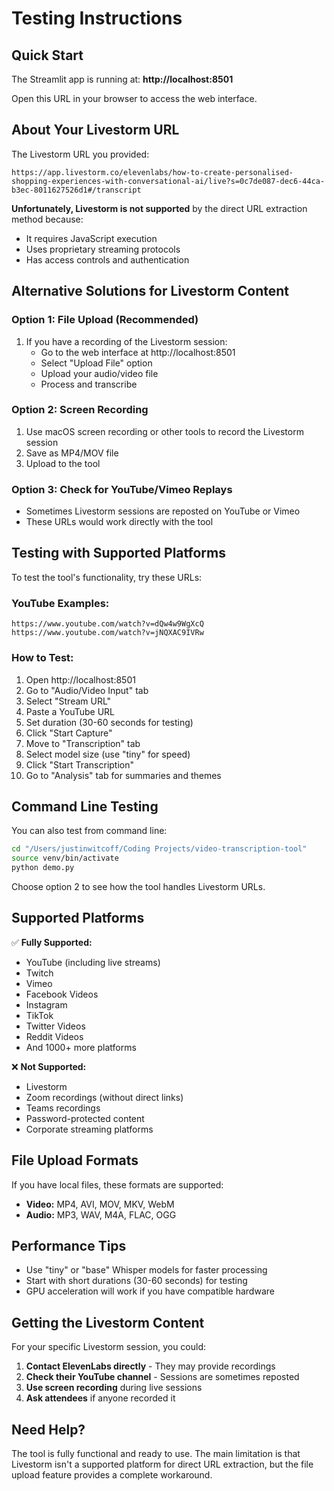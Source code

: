 # Testing Instructions

## Quick Start

The Streamlit app is running at: **http://localhost:8501**

Open this URL in your browser to access the web interface.

## About Your Livestorm URL

The Livestorm URL you provided:
```
https://app.livestorm.co/elevenlabs/how-to-create-personalised-shopping-experiences-with-conversational-ai/live?s=0c7de087-dec6-44ca-b3ec-8011627526d1#/transcript
```

**Unfortunately, Livestorm is not supported** by the direct URL extraction method because:
- It requires JavaScript execution
- Uses proprietary streaming protocols
- Has access controls and authentication

## Alternative Solutions for Livestorm Content

### Option 1: File Upload (Recommended)
1. If you have a recording of the Livestorm session:
   - Go to the web interface at http://localhost:8501
   - Select "Upload File" option
   - Upload your audio/video file
   - Process and transcribe

### Option 2: Screen Recording
1. Use macOS screen recording or other tools to record the Livestorm session
2. Save as MP4/MOV file
3. Upload to the tool

### Option 3: Check for YouTube/Vimeo Replays
- Sometimes Livestorm sessions are reposted on YouTube or Vimeo
- These URLs would work directly with the tool

## Testing with Supported Platforms

To test the tool's functionality, try these URLs:

### YouTube Examples:
```
https://www.youtube.com/watch?v=dQw4w9WgXcQ
https://www.youtube.com/watch?v=jNQXAC9IVRw
```

### How to Test:
1. Open http://localhost:8501
2. Go to "Audio/Video Input" tab
3. Select "Stream URL"
4. Paste a YouTube URL
5. Set duration (30-60 seconds for testing)
6. Click "Start Capture"
7. Move to "Transcription" tab
8. Select model size (use "tiny" for speed)
9. Click "Start Transcription"
10. Go to "Analysis" tab for summaries and themes

## Command Line Testing

You can also test from command line:

```bash
cd "/Users/justinwitcoff/Coding Projects/video-transcription-tool"
source venv/bin/activate
python demo.py
```

Choose option 2 to see how the tool handles Livestorm URLs.

## Supported Platforms

✅ **Fully Supported:**
- YouTube (including live streams)
- Twitch
- Vimeo
- Facebook Videos
- Instagram
- TikTok
- Twitter Videos
- Reddit Videos
- And 1000+ more platforms

❌ **Not Supported:**
- Livestorm
- Zoom recordings (without direct links)
- Teams recordings
- Password-protected content
- Corporate streaming platforms

## File Upload Formats

If you have local files, these formats are supported:
- **Video:** MP4, AVI, MOV, MKV, WebM
- **Audio:** MP3, WAV, M4A, FLAC, OGG

## Performance Tips

- Use "tiny" or "base" Whisper models for faster processing
- Start with short durations (30-60 seconds) for testing
- GPU acceleration will work if you have compatible hardware

## Getting the Livestorm Content

For your specific Livestorm session, you could:

1. **Contact ElevenLabs directly** - They may provide recordings
2. **Check their YouTube channel** - Sessions are sometimes reposted
3. **Use screen recording** during live sessions
4. **Ask attendees** if anyone recorded it

## Need Help?

The tool is fully functional and ready to use. The main limitation is that Livestorm isn't a supported platform for direct URL extraction, but the file upload feature provides a complete workaround.
